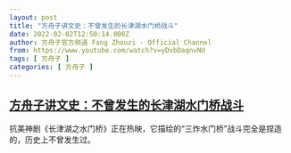 ```yaml
---
layout: post
title: "方舟子讲文史：不曾发生的长津湖水门桥战斗"
date: 2022-02-02T12:50:14.000Z
author: 方舟子官方频道 Fang Zhouzi - Official Channel
from: https://www.youtube.com/watch?v=yDvbDaqnvNU
tags: [ 方舟子 ]
categories: [ 方舟子 ]
---
```

<!--1643806214000-->
[方舟子讲文史：不曾发生的长津湖水门桥战斗](https://www.youtube.com/watch?v=yDvbDaqnvNU)
------

<div>
抗美神剧《长津湖之水门桥》正在热映，它描绘的“三炸水门桥”战斗完全是捏造的，历史上不曾发生过。
</div>
